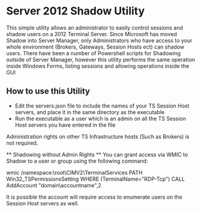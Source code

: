 # Server 2012 Shadow Utility
This simple utility allows an administrator to easily control sessions and shadow users on a 2012 Terminal Server.
Since Microsoft has moved Shadow into Server Manager, only Administrators who have access to your whole environment (Brokers, Gateways, Session Hosts ect) can shadow users.
There have been a number of Powershell scripts for Shadowing outside of Server Manager, however this utility performs the same operation inside Windows Forms, listing sessions and allowing operations inside the GUI

## How to use this Utility
- Edit the servers.json file to include the names of your TS Session Host servers, and place it in the same directory as the executable
- Run the executable as a user which is an admin on all the TS Session Host servers you have entered in the file

Administration rights on other TS Infrastructure hosts (Such as Brokers) is not required.

** Shadowing without Admin Rights **
You can grant access via WMIC to Shadow to a user or group using the following command:

wmic /namespace:\\root\CIMV2\TerminalServices PATH Win32_TSPermissionsSetting WHERE (TerminalName="RDP-Tcp") CALL AddAccount "domain\accountname",2

It is possible the account will require access to enumerate users on the Session Host servers as well.
